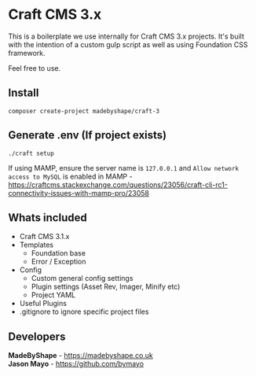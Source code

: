 # Craft CMS 3.x

This is a boilerplate we use internally for Craft CMS 3.x projects. It's built with the intention of a custom gulp script as well as using Foundation CSS framework.

Feel free to use.

## Install

`composer create-project madebyshape/craft-3`

## Generate .env (If project exists)

`./craft setup`

If using MAMP, ensure the server name is `127.0.0.1` and `Allow network access to MySQL` is enabled in MAMP - https://craftcms.stackexchange.com/questions/23056/craft-cli-rc1-connectivity-issues-with-mamp-pro/23058

## Whats included

- Craft CMS 3.1.x
- Templates
   - Foundation base
   - Error / Exception
- Config
   - Custom general config settings
   - Plugin settings (Asset Rev, Imager, Minify etc)
   - Project YAML
- Useful Plugins
- .gitignore to ignore specific project files

## Developers

**MadeByShape** - https://madebyshape.co.uk  
**Jason Mayo** - https://github.com/bymayo
